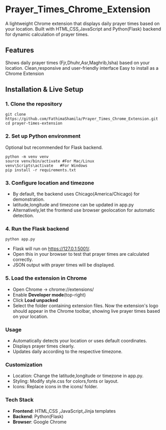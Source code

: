 # Prayer_Times_Chrome_Extension
A lightweight Chrome extension that displays daily prayer times based on your location.
Built with HTML,CSS,JavaScript and Python(Flask) backend for dynamic calculation of prayer times.

## Features
Shows daily prayer times (Fjr,Dhuhr,Asr,Maghrib,Isha) based on your location.
Clean,responsive and user-friendly interface
Easy to install as a Chrome Extension

## Installation & Live Setup

### 1. Clone the repository

  ```
git clone https://github.com/FathimaShamila/Prayer_Times_Chrome_Extension.git
cd prayer-times-extension
```

### 2. Set up Python environment

Optional but recommended for Flask backend.

```
python -m venv venv
source venv/bin/activate #For Mac/Linux
venv\Scripts\activate   #For Windows
pip install -r requirements.txt
```

### 3. Configure location and timezone
- By default, the backend uses Chicago(America/Chicago) for demonstration.
- latitude,longitude and timezone can be updated in app.py
- Alternatively,let the frontend use browser geolocation for automatic detection.


### 4. Run the Flask backend

```
python app.py
```
- Flask will run on https://127.0.1:5001/.
- Open this in your browser to test that prayer times are calculated correctly.
- JSON output with prayer times will be displayed.

### 5. Load the extension in Chrome

-  Open Chrome -> chrome://extensions/
- Enable **Developer mode**(top-right)
- Click **Load unpacked**
- Select the folder containing extension files.
   Now the extension's logo should appear in the Chrome toolbar, showing live prayer times based on your location.


### Usage

- Automatically detects your location or uses default coordinates.
- Displays prayer times clearly.
- Updates daily according to the respective timezone.


### Customization

- Location: Change the latitude,longitude or timezone in app.py.
- Styling: Modify style.css for colors,fonts or layout.
- Icons: Replace icons in the icons/ folder.

### Tech Stack
- **Frontend**: HTML,CSS ,JavaScript,Jinja templates
- **Backend**: Python(Flask)
- **Browser**: Google Chrome 



